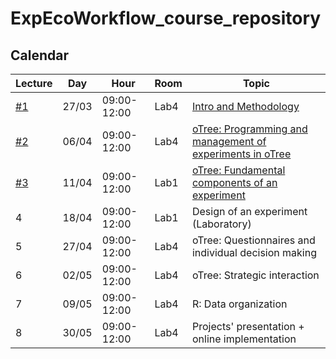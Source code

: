 # ExpEcoWorkflow_course_repository

## Calendar

| Lecture  | Day  | Hour | Room | Topic|
|---|---|---|---|--|
| [#1](./1/)  | 27/03  | 09:00-12:00 |Lab4 |[Intro and Methodology](./1/) |
| [#2](./2/)  | 06/04  | 09:00-12:00 |Lab4 |[oTree: Programming and management of experiments in oTree](./2/) |
| [#3](./3/)  | 11/04  | 09:00-12:00 |Lab1 |[oTree: Fundamental components of an experiment](./3/)|
| 4  | 18/04  | 09:00-12:00 |Lab1 |Design of an experiment (Laboratory)|
| 5  | 27/04  | 09:00-12:00 |Lab4 |oTree: Questionnaires and individual decision making|
| 6  | 02/05  | 09:00-12:00 |Lab4 |oTree: Strategic interaction|
| 7  |  09/05 | 09:00-12:00 |Lab4 |R: Data organization |
| 8  | 30/05  | 09:00-12:00 |Lab4 |Projects' presentation + online implementation|

